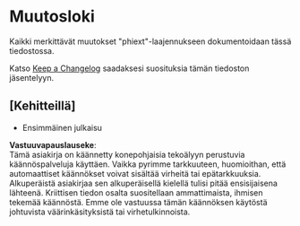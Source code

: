 # Muutosloki

Kaikki merkittävät muutokset "phiext"-laajennukseen dokumentoidaan tässä tiedostossa.

Katso [Keep a Changelog](http://keepachangelog.com/) saadaksesi suosituksia tämän tiedoston jäsentelyyn.

## [Kehitteillä]

- Ensimmäinen julkaisu

**Vastuuvapauslauseke**:  
Tämä asiakirja on käännetty konepohjaisia tekoälyyn perustuvia käännöspalveluja käyttäen. Vaikka pyrimme tarkkuuteen, huomioithan, että automaattiset käännökset voivat sisältää virheitä tai epätarkkuuksia. Alkuperäistä asiakirjaa sen alkuperäisellä kielellä tulisi pitää ensisijaisena lähteenä. Kriittisen tiedon osalta suositellaan ammattimaista, ihmisen tekemää käännöstä. Emme ole vastuussa tämän käännöksen käytöstä johtuvista väärinkäsityksistä tai virhetulkinnoista.